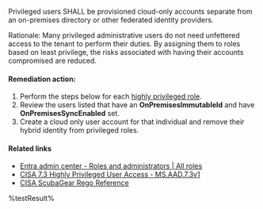 Privileged users SHALL be provisioned cloud-only accounts separate from an on-premises directory or other federated identity providers.

Rationale: Many privileged administrative users do not need unfettered access to the tenant to perform their duties. By assigning them to roles based on least privilege, the risks associated with having their accounts compromised are reduced.

#### Remediation action:

1. Perform the steps below for each [highly privileged role](https://entra.microsoft.com/#view/Microsoft_AAD_IAM/RolesManagementMenuBlade/~/AllRoles).
2. Review the users listed that have an **OnPremisesImmutableId** and have **OnPremisesSyncEnabled** set.
3. Create a cloud only user account for that individual and remove their hybrid identity from privileged roles.

#### Related links

* [Entra admin center - Roles and administrators | All roles](https://entra.microsoft.com/#view/Microsoft_AAD_IAM/RolesManagementMenuBlade/~/AllRoles)
* [CISA 7.3 Highly Privileged User Access - MS.AAD.7.3v1](https://github.com/cisagov/ScubaGear/blob/main/PowerShell/ScubaGear/baselines/aad.md#msaad73v1)
* [CISA ScubaGear Rego Reference](https://github.com/cisagov/ScubaGear/blob/main/PowerShell/ScubaGear/Rego/AADConfig.rego#L833)

<!--- Results --->
%testResult%
